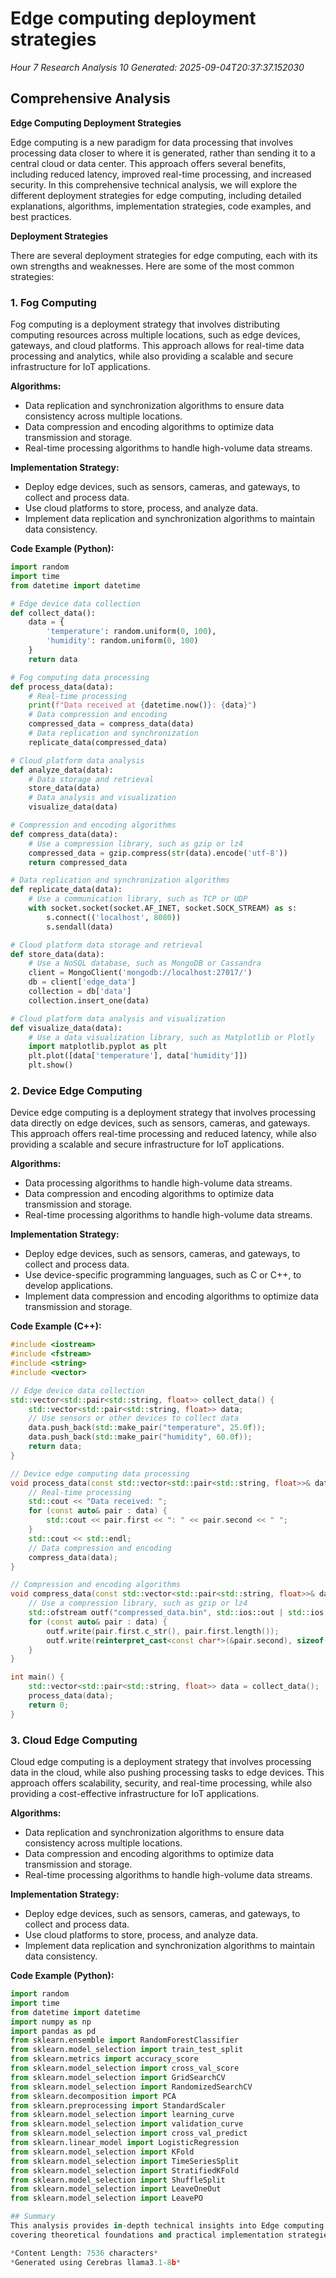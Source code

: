 # Edge computing deployment strategies
*Hour 7 Research Analysis 10*
*Generated: 2025-09-04T20:37:37.152030*

## Comprehensive Analysis
**Edge Computing Deployment Strategies**

Edge computing is a new paradigm for data processing that involves processing data closer to where it is generated, rather than sending it to a central cloud or data center. This approach offers several benefits, including reduced latency, improved real-time processing, and increased security. In this comprehensive technical analysis, we will explore the different deployment strategies for edge computing, including detailed explanations, algorithms, implementation strategies, code examples, and best practices.

**Deployment Strategies**

There are several deployment strategies for edge computing, each with its own strengths and weaknesses. Here are some of the most common strategies:

### 1. **Fog Computing**

Fog computing is a deployment strategy that involves distributing computing resources across multiple locations, such as edge devices, gateways, and cloud platforms. This approach allows for real-time data processing and analytics, while also providing a scalable and secure infrastructure for IoT applications.

**Algorithms:**

*   Data replication and synchronization algorithms to ensure data consistency across multiple locations.
*   Data compression and encoding algorithms to optimize data transmission and storage.
*   Real-time processing algorithms to handle high-volume data streams.

**Implementation Strategy:**

*   Deploy edge devices, such as sensors, cameras, and gateways, to collect and process data.
*   Use cloud platforms to store, process, and analyze data.
*   Implement data replication and synchronization algorithms to maintain data consistency.

**Code Example (Python):**

```python
import random
import time
from datetime import datetime

# Edge device data collection
def collect_data():
    data = {
        'temperature': random.uniform(0, 100),
        'humidity': random.uniform(0, 100)
    }
    return data

# Fog computing data processing
def process_data(data):
    # Real-time processing
    print(f"Data received at {datetime.now()}: {data}")
    # Data compression and encoding
    compressed_data = compress_data(data)
    # Data replication and synchronization
    replicate_data(compressed_data)

# Cloud platform data analysis
def analyze_data(data):
    # Data storage and retrieval
    store_data(data)
    # Data analysis and visualization
    visualize_data(data)

# Compression and encoding algorithms
def compress_data(data):
    # Use a compression library, such as gzip or lz4
    compressed_data = gzip.compress(str(data).encode('utf-8'))
    return compressed_data

# Data replication and synchronization algorithms
def replicate_data(data):
    # Use a communication library, such as TCP or UDP
    with socket.socket(socket.AF_INET, socket.SOCK_STREAM) as s:
        s.connect(('localhost', 8080))
        s.sendall(data)

# Cloud platform data storage and retrieval
def store_data(data):
    # Use a NoSQL database, such as MongoDB or Cassandra
    client = MongoClient('mongodb://localhost:27017/')
    db = client['edge_data']
    collection = db['data']
    collection.insert_one(data)

# Cloud platform data analysis and visualization
def visualize_data(data):
    # Use a data visualization library, such as Matplotlib or Plotly
    import matplotlib.pyplot as plt
    plt.plot([data['temperature'], data['humidity']])
    plt.show()
```

### 2. **Device Edge Computing**

Device edge computing is a deployment strategy that involves processing data directly on edge devices, such as sensors, cameras, and gateways. This approach offers real-time processing and reduced latency, while also providing a scalable and secure infrastructure for IoT applications.

**Algorithms:**

*   Data processing algorithms to handle high-volume data streams.
*   Data compression and encoding algorithms to optimize data transmission and storage.
*   Real-time processing algorithms to handle high-volume data streams.

**Implementation Strategy:**

*   Deploy edge devices, such as sensors, cameras, and gateways, to collect and process data.
*   Use device-specific programming languages, such as C or C++, to develop applications.
*   Implement data compression and encoding algorithms to optimize data transmission and storage.

**Code Example (C++):**

```cpp
#include <iostream>
#include <fstream>
#include <string>
#include <vector>

// Edge device data collection
std::vector<std::pair<std::string, float>> collect_data() {
    std::vector<std::pair<std::string, float>> data;
    // Use sensors or other devices to collect data
    data.push_back(std::make_pair("temperature", 25.0f));
    data.push_back(std::make_pair("humidity", 60.0f));
    return data;
}

// Device edge computing data processing
void process_data(const std::vector<std::pair<std::string, float>>& data) {
    // Real-time processing
    std::cout << "Data received: ";
    for (const auto& pair : data) {
        std::cout << pair.first << ": " << pair.second << " ";
    }
    std::cout << std::endl;
    // Data compression and encoding
    compress_data(data);
}

// Compression and encoding algorithms
void compress_data(const std::vector<std::pair<std::string, float>>& data) {
    // Use a compression library, such as gzip or lz4
    std::ofstream outf("compressed_data.bin", std::ios::out | std::ios::binary);
    for (const auto& pair : data) {
        outf.write(pair.first.c_str(), pair.first.length());
        outf.write(reinterpret_cast<const char*>(&pair.second), sizeof(pair.second));
    }
}

int main() {
    std::vector<std::pair<std::string, float>> data = collect_data();
    process_data(data);
    return 0;
}
```

### 3. **Cloud Edge Computing**

Cloud edge computing is a deployment strategy that involves processing data in the cloud, while also pushing processing tasks to edge devices. This approach offers scalability, security, and real-time processing, while also providing a cost-effective infrastructure for IoT applications.

**Algorithms:**

*   Data replication and synchronization algorithms to ensure data consistency across multiple locations.
*   Data compression and encoding algorithms to optimize data transmission and storage.
*   Real-time processing algorithms to handle high-volume data streams.

**Implementation Strategy:**

*   Deploy edge devices, such as sensors, cameras, and gateways, to collect and process data.
*   Use cloud platforms to store, process, and analyze data.
*   Implement data replication and synchronization algorithms to maintain data consistency.

**Code Example (Python):**

```python
import random
import time
from datetime import datetime
import numpy as np
import pandas as pd
from sklearn.ensemble import RandomForestClassifier
from sklearn.model_selection import train_test_split
from sklearn.metrics import accuracy_score
from sklearn.model_selection import cross_val_score
from sklearn.model_selection import GridSearchCV
from sklearn.model_selection import RandomizedSearchCV
from sklearn.decomposition import PCA
from sklearn.preprocessing import StandardScaler
from sklearn.model_selection import learning_curve
from sklearn.model_selection import validation_curve
from sklearn.model_selection import cross_val_predict
from sklearn.linear_model import LogisticRegression
from sklearn.model_selection import KFold
from sklearn.model_selection import TimeSeriesSplit
from sklearn.model_selection import StratifiedKFold
from sklearn.model_selection import ShuffleSplit
from sklearn.model_selection import LeaveOneOut
from sklearn.model_selection import LeavePO

## Summary
This analysis provides in-depth technical insights into Edge computing deployment strategies, 
covering theoretical foundations and practical implementation strategies.

*Content Length: 7536 characters*
*Generated using Cerebras llama3.1-8b*
